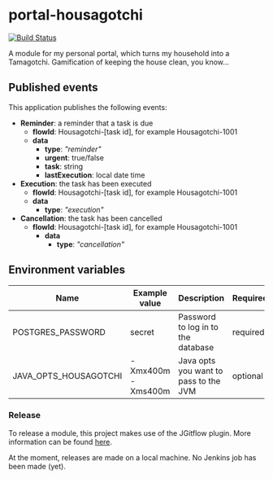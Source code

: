 # portal-housagotchi
[![Build Status](https://server.stijnhooft.be/jenkins/buildStatus/icon?job=portal-housagotchi/master)](https://server.stijnhooft.be/jenkins/job/portal-housagotchi/job/master/)

A module for my personal portal, which turns my household into a Tamagotchi. Gamification of keeping the house clean, you know...

## Published events
This application publishes the following events:

* **Reminder**: a reminder that a task is due
    * **flowId**: Housagotchi-[task id], for example Housagotchi-1001
    * **data**
        * **type**: *"reminder"*
        * **urgent**: true/false
        * **task**: string
        * **lastExecution**: local date time
* **Execution**: the task has been executed
    * **flowId**: Housagotchi-[task id], for example Housagotchi-1001
    * **data**
        * **type**: *"execution"*
* **Cancellation**: the task has been cancelled
    * **flowId**: Housagotchi-[task id], for example Housagotchi-1001
        * **data**
            * **type**: *"cancellation"*

## Environment variables
| Name | Example value | Description | Required? |
| ---- | ------------- | ----------- | -------- |
| POSTGRES_PASSWORD | secret | Password to log in to the database | required
| JAVA_OPTS_HOUSAGOTCHI | -Xmx400m -Xms400m | Java opts you want to pass to the JVM | optional

### Release
To release a module, this project makes use of the JGitflow plugin.
More information can be found [here](https://gist.github.com/lemiorhan/97b4f827c08aed58a9d8).

At the moment, releases are made on a local machine. No Jenkins job has been made (yet).